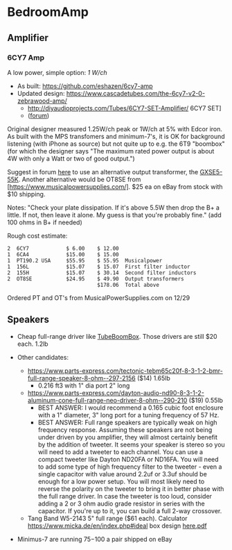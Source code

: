 # BedroomAmp

## Amplifier

### 6CY7 Amp

A low power, simple option:  *1 W/ch*

 * As built:  https://github.com/eshazen/6cy7-amp
 * Updated design: https://www.cascadetubes.com/the-6cy7-v2-0-zebrawood-amp/
   * http://diyaudioprojects.com/Tubes/6CY7-SET-Amplifier/ 6CY7 SET]
   * ([forum](http://diyaudioprojects.com/Forum/viewtopic.php?f=9&t=5222))

Original designer measured 1.25W/ch peak or 1W/ch at 5% with Edcor iron.  As built with the MPS transfomers and minimum-7's, it is OK for background listening (with iPhone as source) but not quite up to e.g. the 6T9 "boombox" (for which the designer says "The maximum rated power output is about 4W with only a Watt or two of good output.")

Suggest in forum [here](http://diyaudioprojects.com/Forum/viewtopic.php?f=9&t=5222&start=80) to use an alternative output transformer, the [GXSE5-55K](https://www.edcorusa.com/gxse5-55k).  Another alternative would be OT8SE from [https://www.musicalpowersupplies.com/].  $25 ea on eBay from stock with $10 shipping.


Notes:  "Check your plate dissipation. If it's above 5.5W then drop the B+ a little. If not, then leave it alone. My guess is that you're probably fine." (add 100 ohms in B+ if needed)

Rough cost estimate:

```
2  6CY7            $ 6.00    $ 12.00
1  6CA4            $15.00    $ 15.00
1  PT190.2 USA     $55.95    $ 55.95  Musicalpower
1  156L            $15.07    $ 15.07  First filter inductor
2  155H            $15.07    $ 30.14  Second filter inductors
2  OT8SE           $24.95    $ 49.90  Output transformers
                             $178.06  Total above
```

Ordered PT and OT's from MusicalPowerSupplies.com on 12/29

## Speakers

 * Cheap full-range driver like [TubeBoomBox](TubeBoomBox.md).  Those drivers are still $20 each.  1.2lb
 * Other candidates:
   * https://www.parts-express.com/tectonic-tebm65c20f-8-3-1-2-bmr-full-range-speaker-8-ohm--297-2156 ($14) 1.65lb
     * 0.216 ft3 with 1" dia port 2" long
   * https://www.parts-express.com/dayton-audio-nd90-8-3-1-2-aluminum-cone-full-range-neo-driver-8-ohm--290-210 ($19) 0.55lb
     * BEST ANSWER: I would recommend a 0.165 cubic foot enclosure with a 1" diameter, 3" long port for a tuning frequency of 57 Hz.
     * BEST ANSWER: Full range speakers are typically weak on high frequency response. Assuming these speakers are not being under driven by you amplifier, they will almost certainly benefit by the addition of tweeter. It seems your speaker is stereo so you will need to add a tweeter to each channel. You can use a compact tweeter like Dayton ND20FA or ND16FA. You will need to add some type of high frequency filter to the tweeter - even a single capacitor with value around 2.2uf or 3.3uf should be enough for a low power setup. You will most likely need to reverse the polarity on the tweeter to bring it in better phase with the full range driver. In case the tweeter is too loud, consider adding a 2 or 3 ohm audio grade resistor in series with the capacitor. If you're up to it, you can build a full 2-way crossover.
   * Tang Band W5-2143 5" full range ($61 each).  Calculator https://www.micka.de/en/index.php#ideal box design [here.pdf](http://ohm.bu.edu/~hazen/TubeAmp/Speakers/TangBand-W5-2143-vented-box.pdf)


 * Minimus-7 are running $75-$100 a pair shipped on eBay


